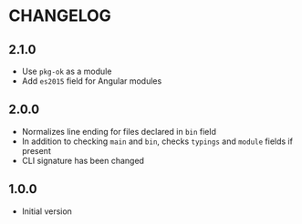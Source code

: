 # CHANGELOG

## 2.1.0

* Use `pkg-ok` as a module
* Add `es2015` field for Angular modules

## 2.0.0

* Normalizes line ending for files declared in `bin` field
* In addition to checking `main` and `bin`, checks `typings` and `module` fields if present
* CLI signature has been changed

## 1.0.0

* Initial version